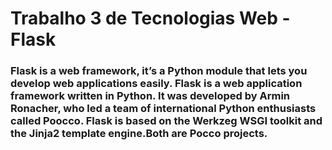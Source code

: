# Trabalho 3 de Tecnologias Web - Flask

### Flask is a web framework, it’s a Python module that lets you develop web applications easily. Flask is a web application framework written in Python. It was developed by Armin Ronacher, who led a team of international Python enthusiasts called Poocco. Flask is based on the Werkzeg WSGI toolkit and the Jinja2 template engine.Both are Pocco projects.


